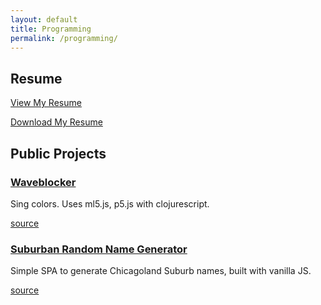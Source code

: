 ```yaml
---
layout: default
title: Programming
permalink: /programming/
---
```


## Resume

[View My Resume](https://github.com/nharsch/resume/blob/master/README.md)

[Download My Resume](https://github.com/nharsch/resume/raw/master/NigelHarsch_Resume.pdf)

## Public Projects

### [Waveblocker](/waveblocker/public/index.html)

Sing colors. Uses ml5.js, p5.js with clojurescript.

[source](https://github.com/nharsch/waveblocker)

### [Suburban Random Name Generator](/suburban_name_generator)

Simple SPA to generate Chicagoland Suburb names, built with vanilla JS.

[source](https://github.com/nharsch/suburban_name_generator)
